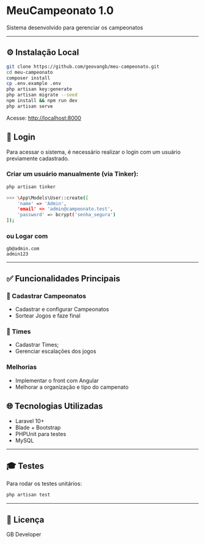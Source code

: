 # MeuCampeonato 1.0

Sistema desenvolvido para gerenciar os campeonatos

---

## ⚙️ Instalação Local

```bash
git clone https://github.com/geovangb/meu-campeonato.git
cd meu-campeonato
composer install
cp .env.example .env
php artisan key:generate
php artisan migrate --seed
npm install && npm run dev
php artisan serve
```

Acesse: [http://localhost:8000](http://localhost:8000)

## 🔐 Login

Para acessar o sistema, é necessário realizar o login com um usuário previamente cadastrado.

### Criar um usuário manualmente (via Tinker):

```bash
php artisan tinker

>>> \App\Models\User::create([
    'name' => 'Admin',
    'email' => 'admin@campeonato.test',
    'password' => bcrypt('senha_segura')
]);
```
### ou Logar com 

```
gb@admin.com
admin123
```

---

## ✅ Funcionalidades Principais

### 💼 Cadastrar Campeonatos

* Cadastrar e configurar Campeonatos
* Sortear Jogos e faze final

### 🛒 Times

* Cadastrar Times;
* Gerenciar escalações dos jogos


### Melhorias
* Implementar o front com Angular
* Melhorar a organização e tipo do campenato


## 🌐 Tecnologias Utilizadas

* Laravel 10+
* Blade + Bootstrap
* PHPUnit para testes
* MySQL

---

## 🎓 Testes

Para rodar os testes unitários:

```bash
php artisan test
```

---

## 📅 Licença

GB Developer
